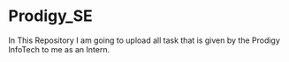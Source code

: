 # Prodigy_SE
In This Repository I am going to upload all task that is given by the Prodigy InfoTech to me as an Intern. 

